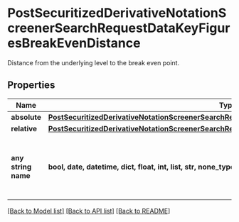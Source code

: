 # PostSecuritizedDerivativeNotationScreenerSearchRequestDataKeyFiguresBreakEvenDistance

Distance from the underlying level to the break even point.

## Properties
Name | Type | Description | Notes
------------ | ------------- | ------------- | -------------
**absolute** | [**PostSecuritizedDerivativeNotationScreenerSearchRequestDataKeyFiguresBreakEvenDistanceAbsolute**](PostSecuritizedDerivativeNotationScreenerSearchRequestDataKeyFiguresBreakEvenDistanceAbsolute.md) |  | [optional] 
**relative** | [**PostSecuritizedDerivativeNotationScreenerSearchRequestDataKeyFiguresBreakEvenDistanceRelative**](PostSecuritizedDerivativeNotationScreenerSearchRequestDataKeyFiguresBreakEvenDistanceRelative.md) |  | [optional] 
**any string name** | **bool, date, datetime, dict, float, int, list, str, none_type** | any string name can be used but the value must be the correct type | [optional]

[[Back to Model list]](../README.md#documentation-for-models) [[Back to API list]](../README.md#documentation-for-api-endpoints) [[Back to README]](../README.md)


